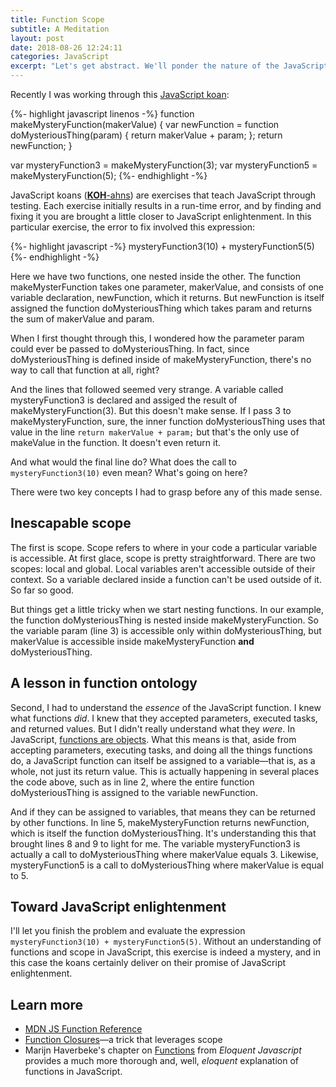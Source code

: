 ```yaml
---
title: Function Scope
subtitle: A Meditation
layout: post
date: 2018-08-26 12:24:11
categories: JavaScript
excerpt: "Let's get abstract. We'll ponder the nature of the JavaScript function and think about scope. Oh, and what's a <em>koan</em>?"
---
```


Recently I was working through this [JavaScript koan](https://github.com/mrdavidlaing/javascript-koans):

{%- highlight javascript linenos -%}
function makeMysteryFunction(makerValue) {
  var newFunction = function doMysteriousThing(param) {
    return makerValue + param;
  };
  return newFunction;
}

var mysteryFunction3 = makeMysteryFunction(3);
var mysteryFunction5 = makeMysteryFunction(5);
{%- endhighlight -%}

JavaScript koans ([**KOH**-ahns](https://www.dictionary.com/browse/koan)) are exercises that teach JavaScript through testing. Each exercise initially results in a run-time error, and by finding and fixing it you are brought a little closer to JavaScript enlightenment. In this particular exercise, the error to fix involved this expression:

{%- highlight javascript -%}
mysteryFunction3(10) + mysteryFunction5(5)
{%- endhighlight -%}

Here we have two functions, one nested inside the other. The function makeMysterFunction takes one parameter, makerValue, and consists of one variable declaration, newFunction, which it returns. But newFunction is itself assigned the function doMysteriousThing which takes param and returns the sum of makerValue and param.

When I first thought through this, I wondered how the parameter param could ever be passed to doMysteriousThing. In fact, since doMysteriousThing is defined inside of makeMysteryFunction, there's no way to call that function at all, right?

And the lines that followed seemed very strange. A variable called mysteryFunction3 is declared and assiged the result of makeMysteryFunction(3). But this doesn't make sense. If I pass 3 to makeMysteryFunction, sure, the inner function doMysteriousThing uses that value in the line `return makerValue + param;` but that's the only use of makeValue in the function. It doesn't even return it.

And what would the final line do? What does the call to `mysteryFunction3(10)` even mean? What's going on here?

There were two key concepts I had to grasp before any of this made sense.

## Inescapable scope
The first is scope. Scope refers to where in your code a particular variable is accessible. At first glace, scope is pretty straightforward. There are two scopes: local and global. Local variables aren't accessible outside of their context. So a variable declared inside a function can't be used outside of it. So far so good.

But things get a little tricky when we start nesting functions. In our example, the function doMysteriousThing is nested inside makeMysteryFunction. So the variable param (line 3) is accessible only within doMysteriousThing, but makerValue is accessible inside makeMysteryFunction **and** doMysteriousThing.

## A lesson in function ontology
Second, I had to understand the *essence* of the JavaScript function. I knew what functions *did*. I knew that they accepted parameters, executed tasks, and returned values. But I didn't really understand what they *were*. In JavaScript, [functions are objects](https://medium.com/front-end-hacking/javascript-functions-are-objects-6affba08ab26). What this means is that, aside from accepting parameters, executing tasks, and doing all the things functions do, a JavaScript function can itself be assigned to a variable&mdash;that is, as a whole, not just its return value. This is actually happening in several places the code above, such as in line 2, where the entire function doMysteriousThing is assigned to the variable newFunction.

And if they can be assigned to variables, that means they can be returned by other functions. In line 5, makeMysteryFunction returns newFunction, which is itself the function doMysteriousThing. It's understanding this that brought lines 8 and 9 to light for me. The variable mysteryFunction3 is actually a call to doMysteriousThing where makerValue equals 3. Likewise, mysteryFunction5 is a call to doMysteriousThing where makerValue is equal to 5.

## Toward JavaScript enlightenment
I'll let you finish the problem and evaluate the expression `mysteryFunction3(10) + mysteryFunction5(5)`. Without an understanding of functions and scope in JavaScript, this exercise is indeed a mystery, and in this case the koans certainly deliver on their promise of JavaScript enlightenment.

## Learn more
- [MDN JS Function Reference](https://developer.mozilla.org/en-US/docs/Web/JavaScript/Reference/Functions)
- [Function Closures](https://www.w3schools.com/js/js_function_closures.asp)&mdash;a trick that leverages scope
- Marijn Haverbeke's chapter on [Functions](https://eloquentjavascript.net/03_functions.html) from *Eloquent Javascript* provides a much more thorough and, well, *eloquent* explanation of functions in JavaScript.
